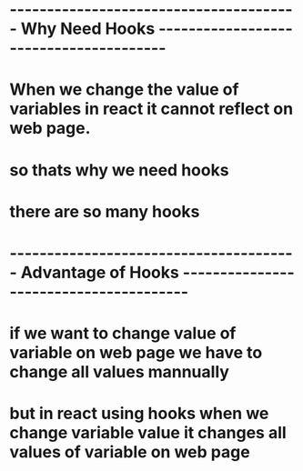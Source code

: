 # --------------------------------------- Why Need Hooks --------------------------------------- # 

# When we change the value of variables in react it cannot reflect on web page.
# so thats why we need hooks 
# there are so many hooks

# --------------------------------------- Advantage of Hooks --------------------------------------- #

# if we want to change value of variable on web page we have to change all values mannually
# but in react using hooks when we change variable value it changes all values of variable on web page